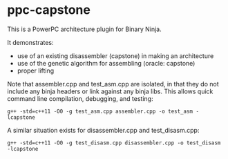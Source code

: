 # ppc-capstone
This is a PowerPC architecture plugin for Binary Ninja.

It demonstrates:

* use of an existing disassembler (capstone) in making an architecture
* use of the genetic algorithm for assembling (oracle: capstone)
* proper lifting

Note that assembler.cpp and test_asm.cpp are isolated, in that they do not include any binja headers or link against any binja libs. This allows quick command line compilation, debugging, and testing:

`g++ -std=c++11 -O0 -g test_asm.cpp assembler.cpp -o test_asm -lcapstone`

A similar situation exists for disassembler.cpp and test_disasm.cpp:

`g++ -std=c++11 -O0 -g test_disasm.cpp disassembler.cpp -o test_disasm -lcapstone`






